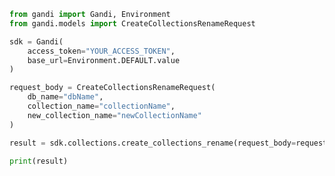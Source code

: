 ```python
from gandi import Gandi, Environment
from gandi.models import CreateCollectionsRenameRequest

sdk = Gandi(
    access_token="YOUR_ACCESS_TOKEN",
    base_url=Environment.DEFAULT.value
)

request_body = CreateCollectionsRenameRequest(
    db_name="dbName",
    collection_name="collectionName",
    new_collection_name="newCollectionName"
)

result = sdk.collections.create_collections_rename(request_body=request_body)

print(result)

```

<!-- This file was generated by liblab | https://liblab.com/ -->
